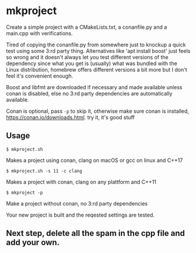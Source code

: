 # mkproject

Create a simple project with a CMakeLists.txt, a conanfile.py and a main.cpp with verifications.

Tired of copying the conanfile.py from somewhere just to knockup a quick test using some 3:rd party thing. Alternatives like 'apt install boost' just feels so wrong and it doesn't always let you test different versions of the dependency since what you get is (usually) what was bundled with the Linux distribution, homebrew offers different versions a bit more but I don't feel it's convenient enough.

Boost and libfmt are downloaded if necessary and made available unless conan is disabled, else no 3:rd party dependencies are automatically available.

Conan is optional, pass `-p` to skip it, otherwise make sure conan is installed, https://conan.io/downloads.html. try it, it's good stuff

## Usage
```
$ mkproject.sh
```
Makes a project using conan, clang on macOS or gcc on linux and C++17

```
$ mkproject.sh -s 11 -c clang 
```
Makes a project with conan, clang on any plattform and C++11

```
$ mkproject -p
```
Make a project without conan, no 3:rd party dependencies

Your new project is built and the reqested settings are tested.

## Next step, delete all the spam in the cpp file and add your own.
